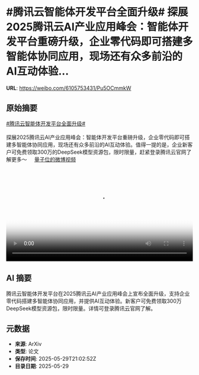 # #腾讯云智能体开发平台全面升级# 探展2025腾讯云AI产业应用峰会：智能体开发平台重磅升级，企业零代码即可搭建多智能体协同应用，现场还有众多前沿的AI互动体验...

**URL**: https://weibo.com/6105753431/Pu5OCmmkW

## 原始摘要

<a href="https://m.weibo.cn/search?containerid=231522type%3D1%26t%3D10%26q%3D%23%E8%85%BE%E8%AE%AF%E4%BA%91%E6%99%BA%E8%83%BD%E4%BD%93%E5%BC%80%E5%8F%91%E5%B9%B3%E5%8F%B0%E5%85%A8%E9%9D%A2%E5%8D%87%E7%BA%A7%23&amp;extparam=%23%E8%85%BE%E8%AE%AF%E4%BA%91%E6%99%BA%E8%83%BD%E4%BD%93%E5%BC%80%E5%8F%91%E5%B9%B3%E5%8F%B0%E5%85%A8%E9%9D%A2%E5%8D%87%E7%BA%A7%23" data-hide=""><span class="surl-text">#腾讯云智能体开发平台全面升级#</span></a> <br><br>探展2025腾讯云AI产业应用峰会：智能体开发平台重磅升级，企业零代码即可搭建多智能体协同应用，现场还有众多前沿的AI互动体验。值得一提的是，企业新客户可免费领取300万的DeepSeek模型资源包，限时限量，赶紧登录腾讯云官网了解更多～ <a href="https://video.weibo.com/show?fid=1034:5171702770892820" data-hide=""><span class="url-icon"><img style="width: 1rem;height: 1rem" src="https://h5.sinaimg.cn/upload/2015/09/25/3/timeline_card_small_video_default.png" referrerpolicy="no-referrer"></span><span class="surl-text">量子位的微博视频</span></a> <br clear="both"><div style="clear: both"></div><video controls="controls" poster="https://tvax4.sinaimg.cn/orj480/006Fd7o3ly1i1wj09cxrxj30u01hcwgy.jpg" style="width: 100%"><source src="https://f.video.weibocdn.com/o0/USqPEtQelx08oCZd0GhG010412010xNd0E010.mp4?label=mp4_720p&amp;template=720x1280.24.0&amp;ori=0&amp;ps=1CwnkDw1GXwCQx&amp;Expires=1748556148&amp;ssig=gdWX9F%2Fs8c&amp;KID=unistore,video"><source src="https://f.video.weibocdn.com/o0/cOaV0hAHlx08oCZbZrC001041200BvS20E010.mp4?label=mp4_hd&amp;template=540x960.24.0&amp;ori=0&amp;ps=1CwnkDw1GXwCQx&amp;Expires=1748556148&amp;ssig=jWgqlCp4Jt&amp;KID=unistore,video"><source src="https://f.video.weibocdn.com/o0/c0Ngb6Rwlx08oCZcr2rS01041200kweg0E010.mp4?label=mp4_ld&amp;template=360x640.24.0&amp;ori=0&amp;ps=1CwnkDw1GXwCQx&amp;Expires=1748556148&amp;ssig=8W77WW1%2BPm&amp;KID=unistore,video"><p>视频无法显示，请前往<a href="https://video.weibo.com/show?fid=1034%3A5171702770892820" target="_blank" rel="noopener noreferrer">微博视频</a>观看。</p></video>

## AI 摘要

腾讯云智能体开发平台在2025腾讯云AI产业应用峰会上宣布全面升级，支持企业零代码搭建多智能体协同应用，并提供AI互动体验。新客户可免费领取300万DeepSeek模型资源包，限时限量。详情可登录腾讯云官网了解。

## 元数据

- **来源**: ArXiv
- **类型**: 论文
- **保存时间**: 2025-05-29T21:02:52Z
- **目录日期**: 2025-05-29
